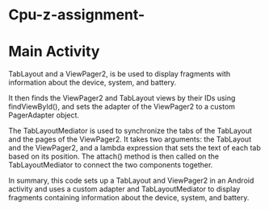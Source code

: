 # Cpu-z-assignment-

<h1>Main Activity</h1>

<p>TabLayout and a ViewPager2, is be used to display fragments with information about the device, system, and battery.

It then finds the ViewPager2 and TabLayout views by their IDs using findViewById(), and sets the adapter of the ViewPager2 to a custom PagerAdapter object. 

The TabLayoutMediator is used to synchronize the tabs of the TabLayout and the pages of the ViewPager2. It takes two arguments: the TabLayout and the ViewPager2, and a lambda expression that sets the text of each tab based on its position. The attach() method is then called on the TabLayoutMediator to connect the two components together.

In summary, this code sets up a TabLayout and ViewPager2 in an Android activity and uses a custom adapter and TabLayoutMediator to display fragments containing information about the device, system, and battery.</p>


